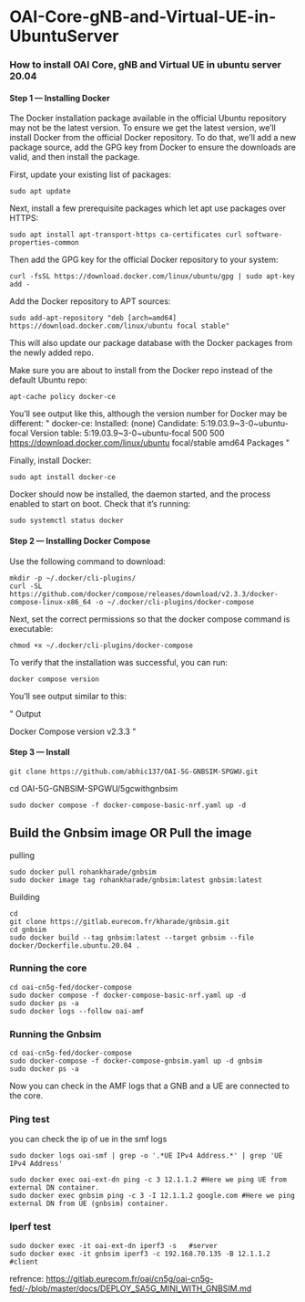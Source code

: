 # OAI-Core-gNB-and-Virtual-UE-in-UbuntuServer
### How to install OAI Core, gNB and Virtual UE in ubuntu server 20.04
#### Step 1 — Installing Docker
The Docker installation package available in the official Ubuntu repository may not be the latest version. To ensure we get the latest version, we’ll install Docker from the official Docker repository. To do that, we’ll add a new package source, add the GPG key from Docker to ensure the downloads are valid, and then install the package.

First, update your existing list of packages:

```
sudo apt update
```
Next, install a few prerequisite packages which let apt use packages over HTTPS:

```
sudo apt install apt-transport-https ca-certificates curl software-properties-common
```
Then add the GPG key for the official Docker repository to your system:

```
curl -fsSL https://download.docker.com/linux/ubuntu/gpg | sudo apt-key add -
```
Add the Docker repository to APT sources:

```
sudo add-apt-repository "deb [arch=amd64] https://download.docker.com/linux/ubuntu focal stable"
```

This will also update our package database with the Docker packages from the newly added repo.

Make sure you are about to install from the Docker repo instead of the default Ubuntu repo:

```
apt-cache policy docker-ce
```

You’ll see output like this, although the version number for Docker may be different:
"
docker-ce:
  Installed: (none)
  Candidate: 5:19.03.9~3-0~ubuntu-focal
  Version table:
     5:19.03.9~3-0~ubuntu-focal 500
        500 https://download.docker.com/linux/ubuntu focal/stable amd64 Packages 
        "

Finally, install Docker:

```
sudo apt install docker-ce
```
Docker should now be installed, the daemon started, and the process enabled to start on boot. Check that it’s running:

```
sudo systemctl status docker
```
#### Step 2 — Installing Docker Compose

Use the following command to download:

```
mkdir -p ~/.docker/cli-plugins/
curl -SL https://github.com/docker/compose/releases/download/v2.3.3/docker-compose-linux-x86_64 -o ~/.docker/cli-plugins/docker-compose
```

Next, set the correct permissions so that the docker compose command is executable:

```
chmod +x ~/.docker/cli-plugins/docker-compose
```

To verify that the installation was successful, you can run:

```
docker compose version
```
You’ll see output similar to this:

"
Output

Docker Compose version v2.3.3
"

#### Step 3 — Install

```
git clone https://github.com/abhic137/OAI-5G-GNBSIM-SPGWU.git
```
cd OAI-5G-GNBSIM-SPGWU/5gcwithgnbsim

```
sudo docker compose -f docker-compose-basic-nrf.yaml up -d
```

## Build the Gnbsim image OR Pull the image

pulling

```
sudo docker pull rohankharade/gnbsim
sudo docker image tag rohankharade/gnbsim:latest gnbsim:latest
```

Building

```
cd
git clone https://gitlab.eurecom.fr/kharade/gnbsim.git
cd gnbsim
sudo docker build --tag gnbsim:latest --target gnbsim --file docker/Dockerfile.ubuntu.20.04 .
```
### Running the core

```
cd oai-cn5g-fed/docker-compose
sudo docker compose -f docker-compose-basic-nrf.yaml up -d
sudo docker ps -a
sudo docker logs --follow oai-amf
```
### Running the Gnbsim

```
cd oai-cn5g-fed/docker-compose
sudo docker-compose -f docker-compose-gnbsim.yaml up -d gnbsim
sudo docker ps -a
```

Now you can check in the AMF logs that a GNB and a UE are connected to the core.

### Ping test
you can check the ip of ue in the smf logs

```
sudo docker logs oai-smf | grep -o '.*UE IPv4 Address.*' | grep 'UE IPv4 Address'
```

```
sudo docker exec oai-ext-dn ping -c 3 12.1.1.2 #Here we ping UE from external DN container.
sudo docker exec gnbsim ping -c 3 -I 12.1.1.2 google.com #Here we ping external DN from UE (gnbsim) container.
```

### Iperf test

```
sudo docker exec -it oai-ext-dn iperf3 -s   #server
sudo docker exec -it gnbsim iperf3 -c 192.168.70.135 -B 12.1.1.2 #client
```

refrence: https://gitlab.eurecom.fr/oai/cn5g/oai-cn5g-fed/-/blob/master/docs/DEPLOY_SA5G_MINI_WITH_GNBSIM.md



        
